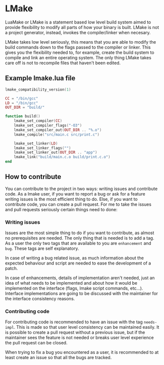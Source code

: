 # LMake
LuaMake or LMake is a statement based low level build system aimed to provide flexibility to modify all parts of how your binary is built. LMake is not a project generator, instead, invokes the compiler/linker when necesary.

LMake takes low level seriously, this means that you are able to modify the build commands down to the flags passed to the compiler or linker. This gives you the flexibility needed to, for example, create the build system to compile and link an entire operating system. The only thing LMake takes care off is not to recompile files that haven't been edited.

## Example lmake.lua file
```lua
lmake_compatibility_version(1)

CC = "/bin/gcc"
LD = "/bin/gcc"
OUT_DIR = "build/"

function build()
    lmake_set_compiler(CC)
    lmake_set_compiler_flags("-O3")
    lmake_set_compiler_out(OUT_DIR .. "%.o")
    lmake_compile("src/main.c src/print.c")

    lmake_set_linker(LD)
    lmake_set_linker_flags("")
    lmake_set_linker_out(OUT_DIR .. "app")
    lmake_link("build/main.c.o build/print.c.o")
end
```


## How to contribute
You can contribute to the project in two ways: writing issues and contribute code. As a lmake user, if you want to report a bug or ask for a feature writing issues is the most efficient thing to do. Else, if you want to contribute code, you can create a pull request. For me to take the issues and pull requests seriously certain things need to done:

### Writing issues
Issues are the most simple thing to do if you want to contribute, as almost no prerequisites are needed. The only thing that is needed is to add a tag. As a user the only two tags that are available to you are `enhancement` and `bug`. These tags are self explanatory. 

In case of writing a bug related issue, as much information about the expected behaviour and script are needed to ease the development of a patch. 

In case of enhancements, details of implementation aren't needed, just an idea of what needs to be implemented and about how it would be implemented on the interface (flags, lmake script commands, etc...). Interface implementations are going to be discussed with the maintainer for the interface consistency reasons.

### Contributing code
For contributing code is recommended to have an issue with the tag `needs-impl`. This is made so that user level consistency can be maintained easily. It is possible to create a pull request without a previous issue, but if the maintainer sees the feature is not needed or breaks user level experience the pull request can be closed.

When trying to fix a bug you encountered as a user, it is recommended to at least create an issue so that all the bugs are tracked.
